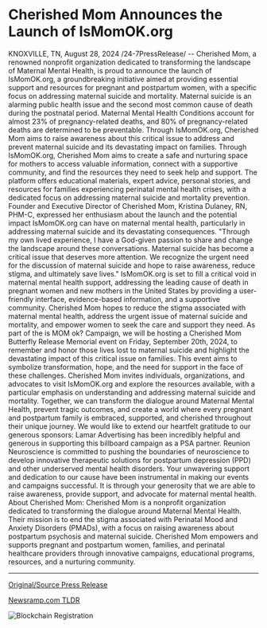 # Cherished Mom Announces the Launch of IsMomOK.org

KNOXVILLE, TN, August 28, 2024 /24-7PressRelease/ -- Cherished Mom, a renowned nonprofit organization dedicated to transforming the landscape of Maternal Mental Health, is proud to announce the launch of IsMomOK.org, a groundbreaking initiative aimed at providing essential support and resources for pregnant and postpartum women, with a specific focus on addressing maternal suicide and mortality.  Maternal suicide is an alarming public health issue and the second most common cause of death during the postnatal period. Maternal Mental Health Conditions account for almost 23% of pregnancy-related deaths, and 80% of pregnancy-related deaths are determined to be preventable. Through IsMomOK.org, Cherished Mom aims to raise awareness about this critical issue to address and prevent maternal suicide and its devastating impact on families.  Through IsMomOK.org, Cherished Mom aims to create a safe and nurturing space for mothers to access valuable information, connect with a supportive community, and find the resources they need to seek help and support. The platform offers educational materials, expert advice, personal stories, and resources for families experiencing perinatal mental health crises, with a dedicated focus on addressing maternal suicide and mortality prevention.  Founder and Executive Director of Cherished Mom, Kristina Dulaney, RN, PHM-C, expressed her enthusiasm about the launch and the potential impact IsMomOK.org can have on maternal mental health, particularly in addressing maternal suicide and its devastating consequences. "Through my own lived experience, I have a God-given passion to share and change the landscape around these conversations. Maternal suicide has become a critical issue that deserves more attention. We recognize the urgent need for the discussion of maternal suicide and hope to raise awareness, reduce stigma, and ultimately save lives."  IsMomOK.org is set to fill a critical void in maternal mental health support, addressing the leading cause of death in pregnant women and new mothers in the United States by providing a user-friendly interface, evidence-based information, and a supportive community. Cherished Mom hopes to reduce the stigma associated with maternal mental health, address the urgent issue of maternal suicide and mortality, and empower women to seek the care and support they need.  As part of the is MOM ok? Campaign, we will be hosting a Cherished Mom Butterfly Release Memorial event on Friday, September 20th, 2024, to remember and honor those lives lost to maternal suicide and highlight the devastating impact of this critical issue on families. This event aims to symbolize transformation, hope, and the need for support in the face of these challenges.  Cherished Mom invites individuals, organizations, and advocates to visit IsMomOK.org and explore the resources available, with a particular emphasis on understanding and addressing maternal suicide and mortality. Together, we can transform the dialogue around Maternal Mental Health, prevent tragic outcomes, and create a world where every pregnant and postpartum family is embraced, supported, and cherished throughout their unique journey.  We would like to extend our heartfelt gratitude to our generous sponsors: Lamar Advertising has been incredibly helpful and generous in supporting this billboard campaign as a PSA partner. Reunion Neuroscience is committed to pushing the boundaries of neuroscience to develop innovative therapeutic solutions for postpartum depression (PPD) and other underserved mental health disorders. Your unwavering support and dedication to our cause have been instrumental in making our events and campaigns successful. It is through your generosity that we are able to raise awareness, provide support, and advocate for maternal mental health.  About Cherished Mom: Cherished Mom is a nonprofit organization dedicated to transforming the dialogue around Maternal Mental Health. Their mission is to end the stigma associated with Perinatal Mood and Anxiety Disorders (PMADs), with a focus on raising awareness about postpartum psychosis and maternal suicide. Cherished Mom empowers and supports pregnant and postpartum women, families, and perinatal healthcare providers through innovative campaigns, educational programs, resources, and a nurturing community. 

---

[Original/Source Press Release](https://www.24-7pressrelease.com/press-release/513838/cherished-mom-announces-the-launch-of-ismomokorg)
                    

[Newsramp.com TLDR](None) 

 



![Blockchain Registration](https://cdn.newsramp.app/24-7PressRelease/qrcode/248/28/glueiXk9.webp)